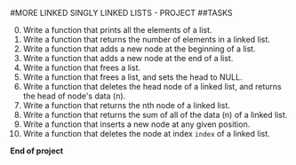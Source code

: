 #MORE LINKED SINGLY LINKED LISTS - PROJECT
##TASKS

0. Write a function that prints all the elements of a list.
1. Write a function that returns the number of elements in a linked list.
2. Write a function that adds a new node at the beginning of a list.
3. Write a function that adds a new node at the end of a list.
4. Write a function that frees a list.
5. Write a function that frees a list, and sets the head to NULL.
6. Write a function that deletes the head node of a linked list, and returns the head of node's data (n).
7. Write a function that returns the nth node of a linked list.
8. Write a function that returns the sum of all of the data (n) of a linked list.
9. Write a function that inserts a new node at any given position.
10. Write a function that deletes the node at index `index` of a linked list.

**End of project**
